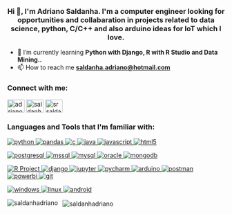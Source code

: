 <h1 align="center"><img src="https://i.imgur.com/7BRIoOW.png" alt=""></h1>
  
<h3 align="center">Hi 👋, I'm Adriano Saldanha. I'm a computer engineer looking for opportunities and collabaration in projects related to data science, python, C/C++ and also arduino ideas for IoT which I love.</h3>

- 🌱 I’m currently learning **Python with Django, R with R Studio and Data Mining..**
- 📫 How to reach me **saldanha.adriano@hotmail.com**

<h3 align="left">Connect with me:</h3>
<p align="left">
<a href="https://linkedin.com/in/adrianosaldanha" target="blank"><img align="center" src="https://raw.githubusercontent.com/rahuldkjain/github-profile-readme-generator/master/src/images/icons/Social/linked-in-alt.svg" alt="adrianosaldanha" height="30" width="40" /></a>
<a href="https://instagram.com/saldanhaz" target="blank"><img align="center" src="https://raw.githubusercontent.com/rahuldkjain/github-profile-readme-generator/master/src/images/icons/Social/instagram.svg" alt="saldanhaz" height="30" width="40" /></a>
<a href="https://twitter.com/srsaldanhaz" target="blank"><img align="center" src="https://raw.githubusercontent.com/rahuldkjain/github-profile-readme-generator/master/src/images/icons/Social/twitter.svg" alt="srsaldanhaz" height="30" width="40" /></a>
</p>

<h3 align="left">Languages and Tools that I'm familiar with:</h3>
<!--LANGUAGES-->
<p align="left"> <a href="https://www.python.org" target="_blank"> <img src="https://img.shields.io/badge/Python-FFD43B?style=for-the-badge&logo=python&logoColor=darkgreen" alt="python"/> <a href="https://pandas.pydata.org/" target="_blank"> <img src="https://img.shields.io/badge/Pandas-2C2D72?style=for-the-badge&logo=pandas&logoColor=white" alt="pandas"/> </a> <a href="https://www.cprogramming.com/" target="_blank"> <img src="https://img.shields.io/badge/C-00599C?style=for-the-badge&logo=c&logoColor=white" alt="c"/> </a> </a> <a href="https://www.java.com" target="_blank"> <img src="https://img.shields.io/badge/Java-ED8B00?style=for-the-badge&logo=java&logoColor=white" alt="java"/> <a href="https://developer.mozilla.org/en-US/docs/Web/JavaScript" target="_blank"> <img src="https://img.shields.io/badge/JavaScript-323330?style=for-the-badge&logo=javascript&logoColor=F7DF1E" alt="javascript"/> </a> <a href="https://www.w3.org/html/" target="_blank"> <img src="https://img.shields.io/badge/HTML5-E34F26?style=for-the-badge&logo=html5&logoColor=white" alt="html5"/> </a>
  
<!--DATABASES-->
 <a href="https://www.postgresql.org" target="_blank"> <img src="https://img.shields.io/badge/PostgreSQL-316192?style=for-the-badge&logo=postgresql&logoColor=white" alt="postgresql"/> <a href="https://www.microsoft.com/en-us/sql-server" target="_blank"> <img src="https://img.shields.io/badge/Microsoft%20SQL%20Sever-CC2927?style=for-the-badge&logo=microsoft%20sql%20server&logoColor=white" alt="mssql"/> </a> <a href="https://www.mysql.com/" target="_blank"> <img src="https://img.shields.io/badge/MySQL-00000F?style=for-the-badge&logo=mysql&logoColor=white" alt="mysql"/> </a> <a href="https://www.oracle.com/" target="_blank"> <img src="https://img.shields.io/badge/Oracle-F80000?style=for-the-badge&logo=oracle&logoColor=black" alt="oracle"/> </a> <a href="https://www.mongodb.com/" target="_blank"> <img src="https://img.shields.io/badge/MongoDB-4EA94B?style=for-the-badge&logo=mongodb&logoColor=white" alt="mongodb"/> </a>
   
<!--FRAMEWORKS-->
 <a href="https://www.r-project.org/" target="_blank"> <img src="https://img.shields.io/badge/R-276DC3?style=for-the-badge&logo=r&logoColor=white" alt="R Project"/> </a> <a href="https://www.djangoproject.com/" target="_blank"> <img src="https://img.shields.io/badge/Django-092E20?style=for-the-badge&logo=django&logoColor=green" alt="django"/> </a> <a href="https://jupyter.org/" target="_blank"> <img src="https://img.shields.io/badge/Jupyter-F37626.svg?&style=for-the-badge&logo=Jupyter&logoColor=white" alt="jupyter"/> </a> <a href="https://www.jetbrains.com/pycharm/" target="_blank"> <img src="https://img.shields.io/badge/pycharm-143?style=for-the-badge&logo=pycharm&logoColor=black&color=black&labelColor=green" alt="pycharm"> </a> <a href="https://www.arduino.cc/" target="_blank"> <img src="https://img.shields.io/badge/Arduino_IDE-00979D?style=for-the-badge&logo=arduino&logoColor=white" alt="arduino"/> </a> </a> <a href="https://postman.com" target="_blank"> <img src="https://img.shields.io/badge/Postman-FF6C37?style=for-the-badge&logo=Postman&logoColor=white" alt="postman"/> <a href="https://powerbi.microsoft.com/pt-br/" target="_blank"> <img src="https://img.shields.io/badge/PowerBI-F2C811?style=for-the-badge&logo=Power%20BI&logoColor=white" alt="powerbi"> </a> </a> <a href="https://git-scm.com/" target="_blank"> <img src="https://img.shields.io/badge/Git-F05032?style=for-the-badge&logo=git&logoColor=white" alt="git"/> </a> 
  
<!-- LANGUAGES-->
<a href="https://www.microsoft.com/windows/" target="_blank"> <img src="https://img.shields.io/badge/Windows-0078D6?style=for-the-badge&logo=windows&logoColor=white" alt="windows"/> </a> <a href="https://www.linux.org/" target="_blank"> <img src="https://img.shields.io/badge/Linux-FCC624?style=for-the-badge&logo=linux&logoColor=black" alt="linux"/> </a> </a> <a href="https://developer.android.com" target="_blank"> <img src="https://img.shields.io/badge/Android-3DDC84?style=for-the-badge&logo=android&logoColor=white" alt="android"/> </a></p> 
 
<!-- LANGUAGES-->
<p>&nbsp;<img align="left" src="https://github-readme-stats.vercel.app/api?username=saldanhadriano&show_icons=true&locale=en&theme=tokyonight" alt="saldanhadriano"/>
<img align="center" src="https://github-readme-stats.vercel.app/api/top-langs?username=saldanhadriano&show_icons=true&locale=en&layout=compact&theme=tokyonight" alt="saldanhadriano"/></p>
